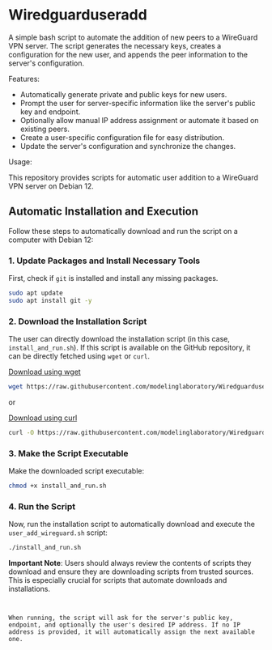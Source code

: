 # Wiredguarduseradd

A simple bash script to automate the addition of new peers to a WireGuard VPN server. The script generates the necessary keys, creates a configuration for the new user, and appends the peer information to the server's configuration.

Features:

* Automatically generate private and public keys for new users.
* Prompt the user for server-specific information like the server's public key and endpoint.
* Optionally allow manual IP address assignment or automate it based on existing peers.
* Create a user-specific configuration file for easy distribution.
* Update the server's configuration and synchronize the changes.

Usage:

This repository provides scripts for automatic user addition to a WireGuard VPN server on Debian 12.

## Automatic Installation and Execution

Follow these steps to automatically download and run the script on a computer with Debian 12:

### 1. Update Packages and Install Necessary Tools

First, check if `git` is installed and install any missing packages.

```bash
sudo apt update
sudo apt install git -y
```

### 2. Download the Installation Script

The user can directly download the installation script (in this case, `install_and_run.sh`). If this script is available on the GitHub repository, it can be directly fetched using `wget` or `curl`.

[Download using wget](https://raw.githubusercontent.com/modelinglaboratory/Wiredguarduseradd/main/install_and_run.sh)
```bash
wget https://raw.githubusercontent.com/modelinglaboratory/Wiredguarduseradd/main/install_and_run.sh
```

or

[Download using curl](https://raw.githubusercontent.com/modelinglaboratory/Wiredguarduseradd/main/install_and_run.sh)
```bash
curl -O https://raw.githubusercontent.com/modelinglaboratory/Wiredguarduseradd/main/install_and_run.sh
```

### 3. Make the Script Executable

Make the downloaded script executable:

```bash
chmod +x install_and_run.sh
```

### 4. Run the Script

Now, run the installation script to automatically download and execute the `user_add_wireguard.sh` script:

```bash
./install_and_run.sh
```

**Important Note**: Users should always review the contents of scripts they download and ensure they are downloading scripts from trusted sources. This is especially crucial for scripts that automate downloads and installations.
```


When running, the script will ask for the server's public key, endpoint, and optionally the user's desired IP address. If no IP address is provided, it will automatically assign the next available one.

